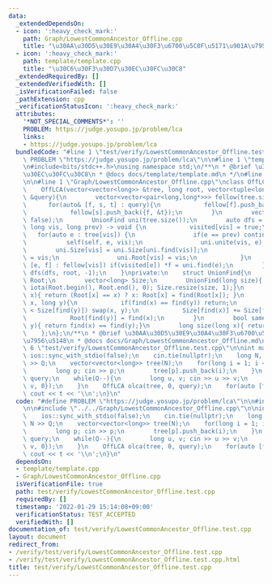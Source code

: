 ```yaml
---
data:
  _extendedDependsOn:
  - icon: ':heavy_check_mark:'
    path: Graph/LowestCommonAncestor_Offline.cpp
    title: "\u30AA\u30D5\u30E9\u30A4\u30F3\u6700\u5C0F\u5171\u901A\u7956\u5148"
  - icon: ':heavy_check_mark:'
    path: template/template.cpp
    title: "\u30C6\u30F3\u30D7\u30EC\u30FC\u30C8"
  _extendedRequiredBy: []
  _extendedVerifiedWith: []
  _isVerificationFailed: false
  _pathExtension: cpp
  _verificationStatusIcon: ':heavy_check_mark:'
  attributes:
    '*NOT_SPECIAL_COMMENTS*': ''
    PROBLEM: https://judge.yosupo.jp/problem/lca
    links:
    - https://judge.yosupo.jp/problem/lca
  bundledCode: "#line 1 \"test/verify/LowestCommonAncestor_Offline.test.cpp\"\n#define\
    \ PROBLEM \"https://judge.yosupo.jp/problem/lca\"\n\n#line 1 \"template/template.cpp\"\
    \n#include<bits/stdc++.h>\nusing namespace std;\n/**\n * @brief \u30C6\u30F3\u30D7\
    \u30EC\u30FC\u30C8\n * @docs docs/template/template.md\n */\n#line 4 \"test/verify/LowestCommonAncestor_Offline.test.cpp\"\
    \n\n#line 1 \"Graph/LowestCommonAncestor_Offline.cpp\"\nclass OffLCA{\npublic:\n\
    \    OffLCA(vector<vector<long>> &tree, long root, vector<tuple<long,long,long>>\
    \ &query){\n        vector<vector<pair<long,long*>>> fellow(tree.size());\n  \
    \      for(auto& [f, s, t] : query){\n            fellow[f].push_back({s, &t});\n\
    \            fellow[s].push_back({f, &t});\n        }\n        vector<bool> visited(tree.size(),\
    \ false);\n        UnionFind uni(tree.size());\n        auto dfs = [&](auto &&self,\
    \ long vis, long prev) -> void {\n            visited[vis] = true;\n         \
    \   for(auto e : tree[vis]) {\n                if(e == prev) continue;\n     \
    \           self(self, e, vis);\n                uni.unite(vis, e);\n        \
    \        uni.Size[vis] = uni.Size[uni.find(vis)];\n                uni.Root[e]\
    \ = vis;\n                uni.Root[vis] = vis;\n            }\n            for(auto\
    \ [e, f] : fellow[vis]) if(visited[e]) *f = uni.find(e);\n        };\n       \
    \ dfs(dfs, root, -1);\n    }\nprivate:\n    struct UnionFind{\n        vector<long>\
    \ Root;\n        vector<long> Size;\n        UnionFind(long size){ Root.resize(size);\
    \ iota(Root.begin(), Root.end(), 0); Size.resize(size, 1);}\n        long find(long\
    \ x){ return (Root[x] == x) ? x: Root[x] = find(Root[x]); }\n        void unite(long\
    \ x, long y){\n            if(find(x) == find(y)) return;\n            if(Size[find(x)]\
    \ < Size[find(y)]) swap(x, y);\n            Size[find(x)] += Size[find(y)];\n\
    \            Root[find(y)] = find(x);\n        }\n        bool same(long x, long\
    \ y){ return find(x) == find(y);}\n        long size(long x){ return Size[find(x)];}\n\
    \    };\n};\n/**\n * @brief \u30AA\u30D5\u30E9\u30A4\u30F3\u6700\u5C0F\u5171\u901A\
    \u7956\u5148\n * @docs docs/Graph/LowestCommonAncestor_Offline.md\n */\n#line\
    \ 6 \"test/verify/LowestCommonAncestor_Offline.test.cpp\"\n\nint main(){\n   \
    \ ios::sync_with_stdio(false);\n    cin.tie(nullptr);\n    long N, Q; cin >> N\
    \ >> Q;\n    vector<vector<long>> tree(N);\n    for(long i = 1; i < N; i++){\n\
    \        long p; cin >> p;\n        tree[p].push_back(i);\n    }\n    vector<tuple<long,long,long>>\
    \ query;\n    while(Q--){\n        long u, v; cin >> u >> v;\n        query.push_back({u,\
    \ v, 0});\n    }\n    OffLCA olca(tree, 0, query);\n    for(auto [f, s, t] : query)\
    \ cout << t << '\\n';\n}\n"
  code: "#define PROBLEM \"https://judge.yosupo.jp/problem/lca\"\n\n#include \"../../template/template.cpp\"\
    \n\n#include \"../../Graph/LowestCommonAncestor_Offline.cpp\"\n\nint main(){\n\
    \    ios::sync_with_stdio(false);\n    cin.tie(nullptr);\n    long N, Q; cin >>\
    \ N >> Q;\n    vector<vector<long>> tree(N);\n    for(long i = 1; i < N; i++){\n\
    \        long p; cin >> p;\n        tree[p].push_back(i);\n    }\n    vector<tuple<long,long,long>>\
    \ query;\n    while(Q--){\n        long u, v; cin >> u >> v;\n        query.push_back({u,\
    \ v, 0});\n    }\n    OffLCA olca(tree, 0, query);\n    for(auto [f, s, t] : query)\
    \ cout << t << '\\n';\n}\n"
  dependsOn:
  - template/template.cpp
  - Graph/LowestCommonAncestor_Offline.cpp
  isVerificationFile: true
  path: test/verify/LowestCommonAncestor_Offline.test.cpp
  requiredBy: []
  timestamp: '2022-01-29 15:14:08+09:00'
  verificationStatus: TEST_ACCEPTED
  verifiedWith: []
documentation_of: test/verify/LowestCommonAncestor_Offline.test.cpp
layout: document
redirect_from:
- /verify/test/verify/LowestCommonAncestor_Offline.test.cpp
- /verify/test/verify/LowestCommonAncestor_Offline.test.cpp.html
title: test/verify/LowestCommonAncestor_Offline.test.cpp
---
```

